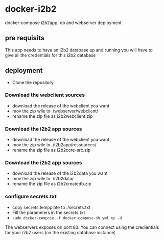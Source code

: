 # docker-i2b2
docker-compose i2b2app, db and webserver deployment

## pre requisits
This app needs to have an i2b2 database up and running you will have to give all the credentials for this i2b2 database

## deployment

 * Clone the repository

### Download the webclient sources
 * download the release of the webclient you want
 * mov the zip wile to ./webserver/webclient/
 * rename the zip file as i2b2webclient.zip

### Download the i2b2 app sources
 * download the release of the webclient you want
 * mov the zip wile to ./i2b2app/ressources/
 * rename the zip file as i2b2core-src.zip

### Download the i2b2 app sources
  * download the release of the i2b2data you want
  * mov the zip wile to ./i2b2data/
  * rename the zip file as i2b2createdb.zip

### configure secrets.txt
 * copy secrets.tempplate to ./secrets.txt
 * Fill the parameters in the secrets.txt
 * ```sudo docker-compose -f docker-compose-db.yml up -d ```


The webservers exposes on port 80. You can connect using the credientials for your i2b2 users (on the existing database instance)
